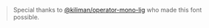 > Special thanks to [@kiliman/operator-mono-lig](https://github.com/kiliman/operator-mono-lig) who made this font possible.
